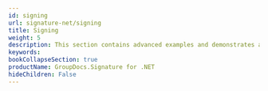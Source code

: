 ```yaml
---
id: signing
url: signature-net/signing
title: Signing
weight: 5
description: This section contains advanced examples and demonstrates all possible features for signing documents with various electronic signature types, setup different options and visual effects.
keywords: 
bookCollapseSection: true
productName: GroupDocs.Signature for .NET
hideChildren: False
---
```

